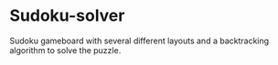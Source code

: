 # Sudoku-solver
Sudoku gameboard with several different layouts and a backtracking algorithm to solve the puzzle.
